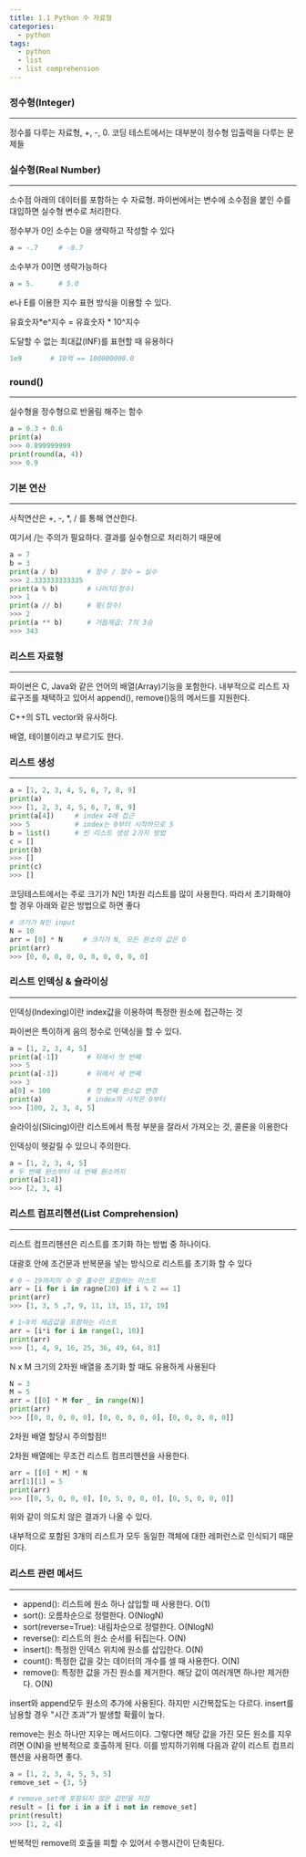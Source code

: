 ```yaml
---
title: 1.1 Python 수 자료형
categories: 
  - python
tags: 
  - python
  - list
  - list comprehension
---
```


### 정수형(Integer)

---

정수를 다루는 자료형, +, -, 0. 코딩 테스트에서는 대부분이 정수형 입출력을 다루는 문제들

### 실수형(Real Number)

---

소수점 아래의 데이터를 포함하는 수 자료형. 파이썬에서는 변수에 소수점을 붙인 수를 대입하면 실수형 변수로 처리한다.

정수부가 0인 소수는 0을 생략하고 작성할 수 있다
```python
a = -.7     # -0.7
```
소수부가 0이면 생략가능하다
```python
a = 5.      # 5.0
```
e나 E를 이용한 지수 표현 방식을 이용할 수 있다.

유효숫자*e^지수 = 유효숫자 * 10^지수

도달할 수 없는 최대값(INF)를 표현할 때 유용하다
```python
1e9       # 10억 == 100000000.0
```
### round()

---

실수형을 정수형으로 반올림 해주는 함수

```python
a = 0.3 + 0.6
print(a)
>>> 0.899999999
print(round(a, 4))
>>> 0.9
```

### 기본 연산

---

사칙연산은 +, -, *, / 를 통해 연산한다.

여기서 /는 주의가 필요하다. 결과를 실수형으로 처리하기 때문에

```python
a = 7
b = 3
print(a / b)       # 정수 / 정수 = 실수
>>> 2.333333333335
print(a % b)       # 나머지(정수)
>>> 1
print(a // b)      # 몫(정수)
>>> 2
print(a ** b)      # 거듭제곱: 7의 3승
>>> 343
```

### 리스트 자료형

---

파이썬은 C, Java와 같은 언어의 배열(Array)기능을 포함한다. 내부적으로 리스트 자료구조를 채택하고 있어서 append(), remove()등의 메서드를 지원한다.

C++의 STL vector와 유사하다.

배열, 테이블이라고 부르기도 한다.

### 리스트 생성

---

```python
a = [1, 2, 3, 4, 5, 6, 7, 8, 9]
print(a)
>>> [1, 2, 3, 4, 5, 6, 7, 8, 9]
print(a[4])     # index 4에 접근
>>> 5           # index는 0부터 시작하므로 5
b = list()      # 빈 리스트 생성 2가지 방법
c = []
print(b)
>>> []
print(c)
>>> []
```

코딩테스트에서는 주로 크기가 N인 1차원 리스트를 많이 사용한다. 따라서 초기화해야 할 경우 아래와 같은 방법으로 하면 좋다

```python
# 크기가 N인 input
N = 10
arr = [0] * N     # 크기가 N, 모든 원소의 값은 0
print(arr)
>>> [0, 0, 0, 0, 0, 0, 0, 0, 0, 0]
```

### 리스트 인덱싱 & 슬라이싱

---

인덱싱(Indexing)이란 index값을 이용하여 특정한 원소에 접근하는 것

파이썬은 특이하게 음의 정수로 인덱싱을 할 수 있다.

```python
a = [1, 2, 3, 4, 5]
print(a[-1])       # 뒤에서 첫 번째
>>> 5
print(a[-3])       # 뒤에서 세 번째
>>> 3
a[0] = 100         # 첫 번째 원소값 변경
print(a)           # index의 시작은 0부터
>>> [100, 2, 3, 4, 5]
```

슬라이싱(Slicing)이란 리스트에서 특정 부분을 잘라서 가져오는 것, 콜론을 이용한다

인덱싱이 헷갈릴 수 있으니 주의한다.

```python
a = [1, 2, 3, 4, 5]
# 두 번째 원소부터 네 번째 원소까지
print(a[1:4])
>>> [2, 3, 4]
```

### 리스트 컴프리헨션(List Comprehension)

---

리스트 컴프리헨션은 리스트를 초기화 하는 방법 중 하나이다.

대괄호 안에 조건문과 반복문을 넣는 방식으로 리스트를 초기화 할 수 있다

```python
# 0 ~ 19까지의 수 중 홀수만 포함하는 리스트
arr = [i for i in ragne(20) if i % 2 == 1]
print(arr)
>>> [1, 3, 5 ,7, 9, 11, 13, 15, 17, 19]

# 1~9의 제곱값을 포함하는 리스트
arr = [i*i for i in range(1, 10)]
print(arr)
>>> [1, 4, 9, 16, 25, 36, 49, 64, 81]
```

N x M 크기의 2차원 배열을 초기화 할 때도 유용하게 사용된다

```python
N = 3
M = 5
arr = [[0] * M for _ in range(N)]
print(arr)
>>> [[0, 0, 0, 0, 0], [0, 0, 0, 0, 0], [0, 0, 0, 0, 0]]
```

2차원 배열 할당시 주의할점!!

2차원 배열에는 무조건 리스트 컴프리헨션을 사용한다.

```python
arr = [[0] * M] * N
arr[1][1] = 5
print(arr)
>>> [[0, 5, 0, 0, 0], [0, 5, 0, 0, 0], [0, 5, 0, 0, 0]]
```

위와 같이 의도치 않은 결과가 나올 수 있다.

내부적으로 포함된 3개의 리스트가 모두 동일한 객체에 대한 레퍼런스로 인식되기 때문이다.

### 리스트 관련 메서드

---

- append(): 리스트에 원소 하나 삽입할 때 사용한다. O(1)
- sort(): 오름차순으로 정렬한다. O(NlogN)
- sort(reverse=True): 내림차순으로 정렬한다. O(NlogN)
- reverse(): 리스트의 원소 순서를 뒤집는다. O(N)
- insert(): 특정한 인덱스 위치에 원소를 삽입한다. O(N)
- count(): 특정한 값을 갖는 데이터의 개수를 셀 때 사용한다. O(N)
- remove(): 특정한 값을 가진 원소를 제거한다. 해당 값이 여러개면 하나만 제거한다. O(N)

insert와 append모두 원소의 추가에 사용된다. 하지만 시간복잡도는 다르다. insert를 남용할 경우 "시간 초과"가 발생할 확률이 높다.

remove는 원소 하나만 지우는 메서드이다. 그렇다면 해당 값을 가진 모든 원소를 지우려면 O(N)을 반복적으로 호출하게 된다. 이를 방지하기위해 다음과 같이 리스트 컴프리헨션을 사용하면 좋다.

```python
a = [1, 2, 3, 4, 5, 5, 5]
remove_set = {3, 5}

# remove_set에 포함되지 않은 값만을 저장
result = [i for i in a if i not in remove_set]
print(result)
>>> [1, 2, 4]
```

반복적인 remove의 호출을 피할 수 있어서 수행시간이 단축된다.